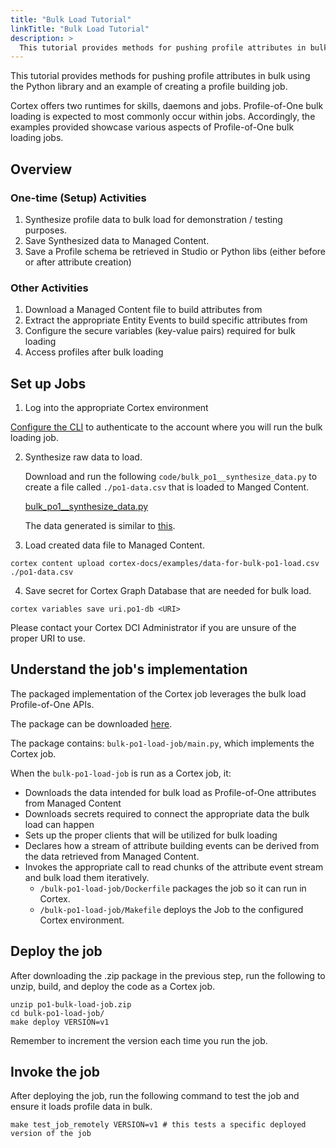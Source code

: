 ```yaml
---
title: "Bulk Load Tutorial"
linkTitle: "Bulk Load Tutorial"
description: >
  This tutorial provides methods for pushing profile attributes in bulk using the Python library and an example of creating a profile building job.
---
```


This tutorial provides methods for pushing profile attributes in bulk using the Python library and an example of creating a profile building job.

Cortex offers two runtimes for skills, daemons and jobs. Profile-of-One bulk loading is expected to most commonly
occur within jobs. Accordingly, the examples provided showcase various aspects of Profile-of-One bulk loading jobs.

## Overview

### One-time (Setup) Activities

1. Synthesize profile data to bulk load for demonstration / testing purposes.
2. Save Synthesized data to Managed Content.
3. Save a Profile schema be retrieved in Studio or Python libs (either before or after attribute creation)

### Other Activities

1. Download a Managed Content file to build attributes from
2. Extract the appropriate Entity Events to build specific attributes from
3. Configure the secure variables (key-value pairs) required for bulk loading
4. Access profiles after bulk loading

## Set up Jobs

1. Log into the appropriate Cortex environment

  [Configure the CLI](https://cognitivescale.github.io/cortex-fabric/docs/getting-started/use-cli.md) to authenticate to the account where you will run the bulk loading job.

2. Synthesize raw data to load.

   Download and run the following `code/bulk_po1__synthesize_data.py` to create a file called `./po1-data.csv` that is loaded to Manged Content.

   [bulk_po1__synthesize_data.py](/tutorials/po1-bulk-load/code/bulk_po1__synthesize_data.py)

   The data generated is similar to [this](tutorials/po1-bulk-load/bulk_po1_sample_data.md).

3. Load created data file to Managed Content.

  ```
  cortex content upload cortex-docs/examples/data-for-bulk-po1-load.csv ./po1-data.csv
  ```

4. Save secret for Cortex Graph Database that are needed for bulk load.

  ```
  cortex variables save uri.po1-db <URI>
  ```

  <Alert title="NOTE" color="primary">

  Please contact your Cortex DCI Administrator if you are unsure of the proper URI to use.

  </Alert>

## Understand the job's implementation

The packaged implementation of the Cortex job leverages the bulk load Profile-of-One APIs.

The package can be downloaded [here](tutorials/po1-bulk-load/code/po1-bulk-load-job.zip).

The package contains: `bulk-po1-load-job/main.py`, which implements the Cortex job.

When the `bulk-po1-load-job` is run as a Cortex job, it:

- Downloads the data intended for bulk load as Profile-of-One attributes from Managed Content
- Downloads secrets required to connect the appropriate data the bulk load can happen
- Sets up the proper clients that will be utilized for bulk loading
- Declares how a stream of attribute building events can be derived from the data retrieved from Managed Content.
- Invokes the appropriate call to read chunks of the attribute event stream and bulk load them iteratively.
  - `/bulk-po1-load-job/Dockerfile` packages the job so it can run in Cortex.
  - `/bulk-po1-load-job/Makefile` deploys the Job to the configured Cortex environment.

## Deploy the job

After downloading the .zip package in the previous step, run the following to unzip, build, and deploy the code as a Cortex job.

```
unzip po1-bulk-load-job.zip
cd bulk-po1-load-job/
make deploy VERSION=v1
```

<Alert title="NOTE" color="primary">

Remember to increment the version each time you run the job.

</Alert>


## Invoke the job

After deploying the job, run the following command to test the job and ensure it loads profile data in bulk.

```
make test_job_remotely VERSION=v1 # this tests a specific deployed version of the job
```
